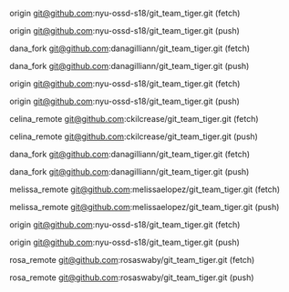 origin git@github.com:nyu-ossd-s18/git_team_tiger.git (fetch)

origin git@github.com:nyu-ossd-s18/git_team_tiger.git (push)




dana_fork    git@github.com:danagilliann/git_team_tiger.git (fetch)

dana_fork    git@github.com:danagilliann/git_team_tiger.git (push)

origin    git@github.com:nyu-ossd-s18/git_team_tiger.git (fetch)

origin    git@github.com:nyu-ossd-s18/git_team_tiger.git (push)




celina_remote git@github.com:ckilcrease/git_team_tiger.git (fetch)

celina_remote git@github.com:ckilcrease/git_team_tiger.git (push)

dana_fork git@github.com:danagilliann/git_team_tiger.git (fetch)

dana_fork git@github.com:danagilliann/git_team_tiger.git (push)

melissa_remote git@github.com:melissaelopez/git_team_tiger.git (fetch)

melissa_remote git@github.com:melissaelopez/git_team_tiger.git (push)

origin git@github.com:nyu-ossd-s18/git_team_tiger.git (fetch)

origin git@github.com:nyu-ossd-s18/git_team_tiger.git (push)

rosa_remote git@github.com:rosaswaby/git_team_tiger.git (fetch)

rosa_remote git@github.com:rosaswaby/git_team_tiger.git (push)
